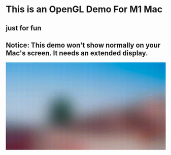 # This is an OpenGL Demo For M1 Mac

## just for fun

## Notice: This demo won't show normally on your Mac's screen. It needs an extended display.

![gaussianblur](res/gaussianblur.gif "gaussianblur")